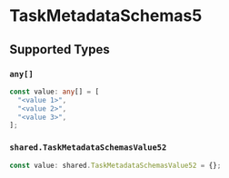 # TaskMetadataSchemas5


## Supported Types

### `any[]`

```typescript
const value: any[] = [
  "<value 1>",
  "<value 2>",
  "<value 3>",
];
```

### `shared.TaskMetadataSchemasValue52`

```typescript
const value: shared.TaskMetadataSchemasValue52 = {};
```


